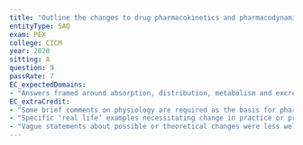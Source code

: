 ```yaml
---
title: "Outline the changes to drug pharmacokinetics and pharmacodynamics that occur at term in pregnancy."
entityType: SAQ
exam: PEX
college: CICM
year: 2020
sitting: A
question: 9
passRate: 7
EC_expectedDomains:
- "Answers framed around absorption, distribution, metabolism and excretion performed better."
EC_extraCredit:
- "Some brief comments on physiology are required as the basis for pharmacokinetic change, but discussion of physiology that was not then specifically related to pharmacology did not score marks."
- "Specific ‘real life’ examples necessitating change in practice or prescribing were well regarded e.g. reduction in spinal/epidural local anaesthetic dosing."
- "Vague statements about possible or theoretical changes were less well regarded."
---
```

